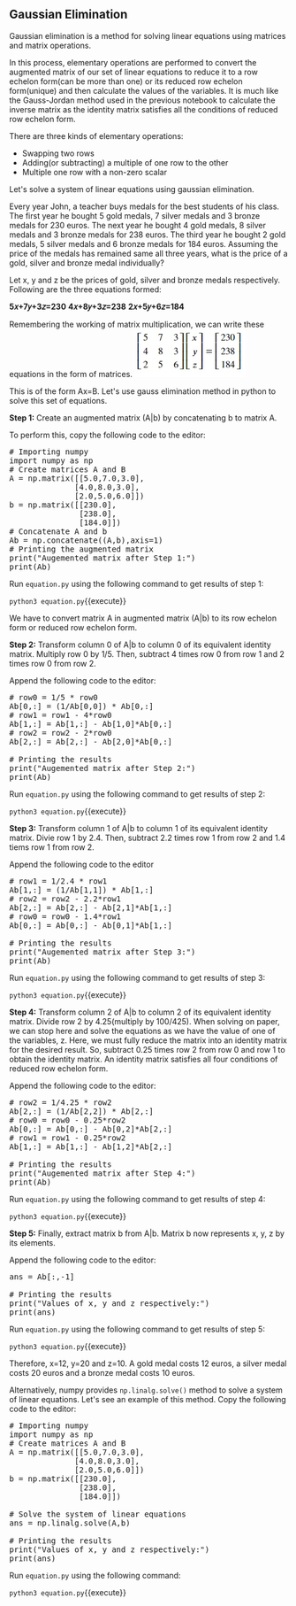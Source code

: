 ## Gaussian Elimination
Gaussian elimination is a method for solving linear equations using matrices and matrix operations.

In this process, elementary operations are performed to convert the augmented matrix of our set of linear equations to reduce it to a row echelon form(can be more than one) or its reduced row echelon form(unique) and then calculate the values of the variables. It is much like the Gauss-Jordan method used in the previous notebook to calculate the inverse matrix as the identity matrix satisfies all the conditions of reduced row echelon form.

There are three kinds of elementary operations:
* Swapping two rows
* Adding(or subtracting) a multiple of one row to the other
* Multiple one row with a non-zero scalar

Let's solve a system of linear equations using gaussian elimination.

Every year John, a teacher buys medals for the best students of his class. The first year he bought 5 gold medals, 7 silver medals and 3 bronze medals for 230 euros. The next year he bought 4 gold medals, 8 silver medals and 3 bronze medals for 238 euros. The third year he bought 2 gold medals, 5 silver medals and 6 bronze medals for 184 euros. Assuming the price of the medals has remained same all three years, what is the price of a gold, silver and bronze medal individually?

Let x, y and z be the prices of gold, silver and bronze medals respectively. Following are the three equations formed:

**5𝑥+7𝑦+3𝑧=230**
**4𝑥+8𝑦+3𝑧=238**
**2𝑥+5𝑦+6𝑧=184**

Remembering the working of matrix multiplication, we can write these equations in the form of matrices.
![Gaussian Elimination](./assets/ge.jpg)

This is of the form Ax=B. Let's use gauss elimination method in python to solve this set of equations.

**Step 1:** Create an augmented matrix (A|b) by concatenating b to matrix A.

To perform this, copy the following code to the editor: 

<pre class="file" data-filename="equation.py" data-target="replace">
# Importing numpy
import numpy as np
# Create matrices A and B
A = np.matrix([[5.0,7.0,3.0],
              [4.0,8.0,3.0],
              [2.0,5.0,6.0]])
b = np.matrix([[230.0],
               [238.0],
               [184.0]])
# Concatenate A and b
Ab = np.concatenate((A,b),axis=1)
# Printing the augmented matrix
print("Augemented matrix after Step 1:")
print(Ab)
</pre>

Run `equation.py` using the following command to get results of step 1:

`python3 equation.py`{{execute}}

We have to convert matrix A in augmented matrix (A|b) to its row echelon form or reduced row echelon form.

**Step 2:** Transform column 0 of A|b to column 0 of its equivalent identity matrix. Multiply row 0 by 1/5. Then, subtract 4 times row 0 from row 1 and 2 times row 0 from row 2.

Append the following code to the editor: 

<pre class="file" data-filename="equation.py" data-target="append">
# row0 = 1/5 * row0
Ab[0,:] = (1/Ab[0,0]) * Ab[0,:]
# row1 = row1 - 4*row0
Ab[1,:] = Ab[1,:] - Ab[1,0]*Ab[0,:]
# row2 = row2 - 2*row0
Ab[2,:] = Ab[2,:] - Ab[2,0]*Ab[0,:]

# Printing the results
print("Augemented matrix after Step 2:")
print(Ab)
</pre>

Run `equation.py` using the following command to get results of step 2:

`python3 equation.py`{{execute}}

**Step 3:** Transform column 1 of A|b to column 1 of its equivalent identity matrix. Divie row 1 by 2.4. Then, subtract 2.2 times row 1 from row 2 and 1.4 tiems row 1 from row 2.

Append the following code to the editor

<pre class="file" data-filename="equation.py" data-target="append">
# row1 = 1/2.4 * row1
Ab[1,:] = (1/Ab[1,1]) * Ab[1,:]
# row2 = row2 - 2.2*row1
Ab[2,:] = Ab[2,:] - Ab[2,1]*Ab[1,:]
# row0 = row0 - 1.4*row1
Ab[0,:] = Ab[0,:] - Ab[0,1]*Ab[1,:]

# Printing the results
print("Augemented matrix after Step 3:")
print(Ab)
</pre>

Run `equation.py` using the following command to get results of step 3:

`python3 equation.py`{{execute}}

**Step 4:** Transform column 2 of A|b to column 2 of its equivalent identity matrix. Divide row 2 by 4.25(multiply by 100/425). When solving on paper, we can stop here and solve the equations as we have the value of one of the variables, z. Here, we must fully reduce the matrix into an identity matrix for the desired result. So, subtract 0.25 times row 2 from row 0 and row 1 to obtain the identity matrix. An identity matrix satisfies all four conditions of reduced row echelon form.

Append the following code to the editor: 

<pre class="file" data-filename="equation.py" data-target="append">
# row2 = 1/4.25 * row2
Ab[2,:] = (1/Ab[2,2]) * Ab[2,:]
# row0 = row0 - 0.25*row2
Ab[0,:] = Ab[0,:] - Ab[0,2]*Ab[2,:]
# row1 = row1 - 0.25*row2
Ab[1,:] = Ab[1,:] - Ab[1,2]*Ab[2,:]

# Printing the results
print("Augemented matrix after Step 4:")
print(Ab)
</pre>

Run `equation.py` using the following command to get results of step 4:

`python3 equation.py`{{execute}}

**Step 5:** Finally, extract matrix b from A|b. Matrix b now represents x, y, z by its elements.

Append the following code to the editor: 

<pre class="file" data-filename="equation.py" data-target="append">
ans = Ab[:,-1]

# Printing the results
print("Values of x, y and z respectively:")
print(ans)
</pre>

Run `equation.py` using the following command to get results of step 5:

`python3 equation.py`{{execute}}


Therefore, x=12, y=20 and z=10. A gold medal costs 12 euros, a silver medal costs 20 euros and a bronze medal costs 10 euros.

Alternatively, numpy provides `np.linalg.solve()` method to solve a system of linear equations. Let's see an example of this method. Copy the following code to the editor:

<pre class="file" data-filename="equation.py" data-target="replace">
# Importing numpy
import numpy as np
# Create matrices A and B
A = np.matrix([[5.0,7.0,3.0],
              [4.0,8.0,3.0],
              [2.0,5.0,6.0]])
b = np.matrix([[230.0],
               [238.0],
               [184.0]])

# Solve the system of linear equations
ans = np.linalg.solve(A,b)

# Printing the results
print("Values of x, y and z respectively:")
print(ans)
</pre>

Run `equation.py` using the following command:

`python3 equation.py`{{execute}}

